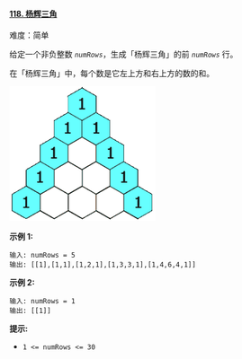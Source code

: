 ﻿#### [118\. 杨辉三角](https://leetcode.cn/problems/pascals-triangle/)

难度：简单

给定一个非负整数 _`numRows`_，生成「杨辉三角」的前 _`numRows`_ 行。

在「杨辉三角」中，每个数是它左上方和右上方的数的和。

![](./assets/img/Question0118_01.gif)

**示例 1:**

```
输入: numRows = 5
输出: [[1],[1,1],[1,2,1],[1,3,3,1],[1,4,6,4,1]]
```

**示例 2:**

```
输入: numRows = 1
输出: [[1]]
```

**提示:**

-   `1 <= numRows <= 30`
